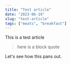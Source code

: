 ```yaml
---
title: "Test article"
date: "2023-06-19"
slug: "test-article"
tags: ["meats", "breakfast"]
---
```


This is a test article

> here is a block quote

Let's see how this pans out.
